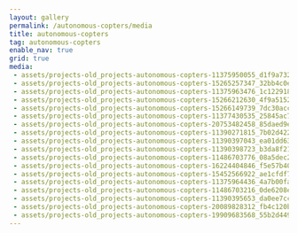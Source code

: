 ```yaml
---
layout: gallery
permalink: /autonomous-copters/media
title: autonomous-copters
tag: autonomous-copters
enable_nav: true
grid: true
media: 
 - assets/projects-old_projects-autonomous-copters-11375950055_d1f9a73241.jpg
 - assets/projects-old_projects-autonomous-copters-15265257347_32bb4c0efd.jpg
 - assets/projects-old_projects-autonomous-copters-11375963476_1c122918ee.jpg
 - assets/projects-old_projects-autonomous-copters-15266212630_4f9a51526e.jpg
 - assets/projects-old_projects-autonomous-copters-15266149739_7dc30accd2.jpg
 - assets/projects-old_projects-autonomous-copters-11377430535_25845ac7d7.jpg
 - assets/projects-old_projects-autonomous-copters-20753482458_85daed9efb.jpg
 - assets/projects-old_projects-autonomous-copters-11390271815_7b02d422aa.jpg
 - assets/projects-old_projects-autonomous-copters-11390397043_ea01dd63d1.jpg
 - assets/projects-old_projects-autonomous-copters-11390398723_b3da8f212a.jpg
 - assets/projects-old_projects-autonomous-copters-11486703776_08a5dec250.jpg
 - assets/projects-old_projects-autonomous-copters-16224404846_f5e57b4028.jpg
 - assets/projects-old_projects-autonomous-copters-15452566922_ae1cfdf7ee.jpg
 - assets/projects-old_projects-autonomous-copters-11375964436_4a7b00fa91.jpg
 - assets/projects-old_projects-autonomous-copters-11486703216_0de6208e12.jpg
 - assets/projects-old_projects-autonomous-copters-11390395653_da0ee7cc47.jpg
 - assets/projects-old_projects-autonomous-copters-20089828312_fb4c120bff.jpg
 - assets/projects-old_projects-autonomous-copters-19909683568_55b2d449de.jpg
---
```


